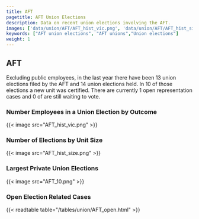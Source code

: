 ```yaml
---
title: AFT
pagetitle: AFT Union Elections
description: Data on recent union elections involving the AFT.
images: ['data/union/AFT/AFT_hist_vic.png', 'data/union/AFT/AFT_hist_size.png', 'data/union/AFT/AFT_10.png']
keywords: ["AFT union elections", "AFT unions","Union elections"]
weight: 1
---
```

##  AFT

Excluding public employees, in the last year there have been 13 union elections filed by the AFT and 14 union elections held. In 10 of those elections a new unit was certified. There are currently 1 open representation cases and 0 of are still waiting to vote.

### Number Employees in a Union Election by Outcome
{{< image src="AFT_hist_vic.png" >}}

### Number of Elections by Unit Size
{{< image src="AFT_hist_size.png" >}}

### Largest Private Union Elections
{{< image src="AFT_10.png" >}}

### Open Election Related Cases
{{< readtable table="/tables/union/AFT_open.html" >}}

